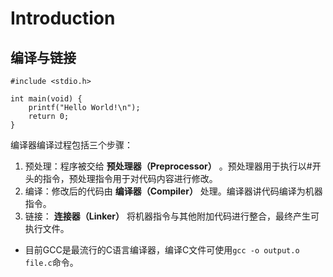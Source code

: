 # Introduction

## 编译与链接
```
#include <stdio.h>

int main(void) {
    printf("Hello World!\n");
    return 0;
}
```
编译器编译过程包括三个步骤：

1. 预处理：程序被交给 __预处理器（Preprocessor）__ 。预处理器用于执行以#开头的指令，预处理指令用于对代码内容进行修改。
2. 编译：修改后的代码由 __编译器（Compiler）__ 处理。编译器讲代码编译为机器指令。
3. 链接： __连接器（Linker）__ 将机器指令与其他附加代码进行整合，最终产生可执行文件。

* 目前GCC是最流行的C语言编译器，编译C文件可使用`gcc -o output.o file.c`命令。 